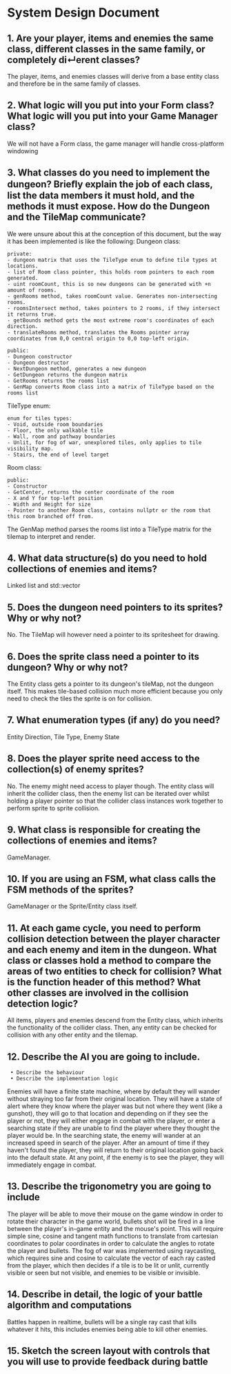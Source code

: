 # System Design Document

## 1. Are your player, items and enemies the same class, different classes in the same family, or completely di↵erent classes?
The player, items, and enemies classes will derive from a base entity class and therefore be in the same family of classes.

## 2. What logic will you put into your Form class? What logic will you put into your Game Manager class?
We will not have a Form class, the game manager will handle cross-platform windowing

## 3. What classes do you need to implement the dungeon? Brieﬂy explain the job of each class, list the data members it must hold, and the methods it must expose. How do the Dungeon and the TileMap communicate?
We were unsure about this at the conception of this document, but the way it has been implemented is like the following:
Dungeon class:

    private:
    - dungeon matrix that uses the TileType enum to define tile types at locations.
    - list of Room class pointer, this holds room pointers to each room generated.
    - uint roomCount, this is so new dungeons can be generated with +n amount of rooms.
    - genRooms method, takes roomCount value. Generates non-intersecting rooms.
    - roomsIntersect method, takes pointers to 2 rooms, if they intersect it returns true.
    - getBounds method gets the most extreme room's coordinates of each direction.
    - translateRooms method, translates the Rooms pointer array coordinates from 0,0 central origin to 0,0 top-left origin.

    public:
    - Dungeon constructor
    - Dungeon destructor
    - NextDungeon method, generates a new dungeon
    - GetDungeon returns the dungeon matrix
    - GetRooms returns the rooms list
    - GenMap converts Room class into a matrix of TileType based on the rooms list

TileType enum:

    enum for tiles types:
    - Void, outside room boundaries
    - Floor, the only walkable tile
    - Wall, room and pathway boundaries
    - Unlit, for fog of war, unexplored tiles, only applies to tile visibility map.
    - Stairs, the end of level target

Room class:

    public:
    - Constructor
    - GetCenter, returns the center coordinate of the room
    - X and Y for top-left position
    - Width and Height for size
    - Pointer to another Room class, contains nullptr or the room that this room branched off from.

The GenMap method parses the rooms list into a TileType matrix for the tilemap to interpret and render.

## 4. What data structure(s) do you need to hold collections of enemies and items?
Linked list and std::vector

## 5. Does the dungeon need pointers to its sprites? Why or why not?
No. The TileMap will however need a pointer to its spritesheet for drawing.

## 6. Does the sprite class need a pointer to its dungeon? Why or why not?
The Entity class gets a pointer to its dungeon's tileMap, not the dungeon itself. This makes tile-based collision much more efficient because you only need to check the tiles the sprite is on for collision.

## 7. What enumeration types (if any) do you need?
Entity Direction, Tile Type, Enemy State

## 8. Does the player sprite need access to the collection(s) of enemy sprites?
No. The enemy might need access to player though. The entity class will inherit the collider class, then the enemy list can be iterated over whilst holding a player pointer so that the collider class instances work together to perform sprite to sprite collision.

## 9. What class is responsible for creating the collections of enemies and items?
GameManager.

## 10. If you are using an FSM, what class calls the FSM methods of the sprites?
GameManager or the Sprite/Entity class itself.

## 11. At each game cycle, you need to perform collision detection between the player character and each enemy and item in the dungeon. What class or classes hold a method to compare the areas of two entities to check for collision? What is the function header of this method? What other classes are involved in the collision detection logic?
All items, players and enemies descend from the Entity class, which inherits the functionality of the collider class. Then, any entity can be checked for collision with any other entity and the tilemap.

## 12. Describe the AI you are going to include.
     • Describe the behaviour
     • Describe the implementation logic
Enemies will have a finite state machine, where by default they will wander without straying too far from their original location.
They will have a state of alert where they know where the player was but not where they went (like a gunshot), they will go to that location and depending on if they see the player or not, they will either engage in combat with the player, or enter a searching state if they are unable to find the player where they thought the player would be.
In the searching state, the enemy will wander at an increased speed in search of the player. After an amount of time if they haven't found the player, they will return to their original location going back into the default state.
At any point, if the enemy is to see the player, they will immediately engage in combat.

## 13. Describe the trigonometry you are going to include
The player will be able to move their mouse on the game window in order to rotate their character in the game world, bullets shot will be fired in a line between the player's in-game entity and the mouse's point.
This will require simple sine, cosine and tangent math functions to translate from cartesian coordinates to polar coordinates in order to calculate the angles to rotate the player and bullets.
The fog of war was implemented using raycasting, which requires sine and cosine to calculate the vector of each ray casted from the player, which then decides if a tile is to be lit or unlit, currently visible or seen but not visible, and enemies to be visible or invisible.

## 14. Describe in detail, the logic of your battle algorithm and computations
Battles happen in realtime, bullets will be a single ray cast that kills whatever it hits, this includes enemies being able to kill other enemies.

## 15. Sketch the screen layout with controls that you will use to provide feedback during battle

